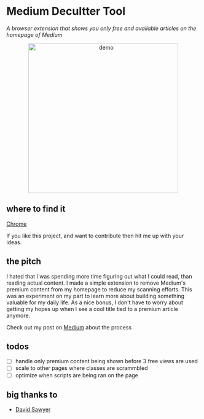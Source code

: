 # Medium Decultter Tool

_A browser extension that shows you only free and available articles on the homepage of Medium_

<p align="center">
  <img src="/misc/demo.gif" width="390px" align="center" alt="demo" />
</p>

## where to find it

[Chrome](https://chrome.google.com/webstore/detail/ffojgnipkjaccbnflmknmeonomggpdfb/publish-accepted?authuser=0&hl=en-US)

If you like this project, and want to contribute then hit me up with your ideas.

## the pitch

I hated that I was spending more time figuring out what I could read, than reading actual content. I made a simple extension to remove Medium's premium content from my homepage to reduce my scanning efforts. This was an experiment on my part to learn more about building something valuable for my daily life. As a nice bonus, I don't have to worry about getting my hopes up when I see a cool title tied to a premium article anymore.

Check out my post on [Medium]() about the process

## todos

-   [ ] handle only premium content being shown before 3 free views are used
-   [ ] scale to other pages where classes are scrammbled 
-   [ ] optimize when scripts are being ran on the page

## big thanks to

-   [David Sawyer](https://www.david-sawyer.com/)
